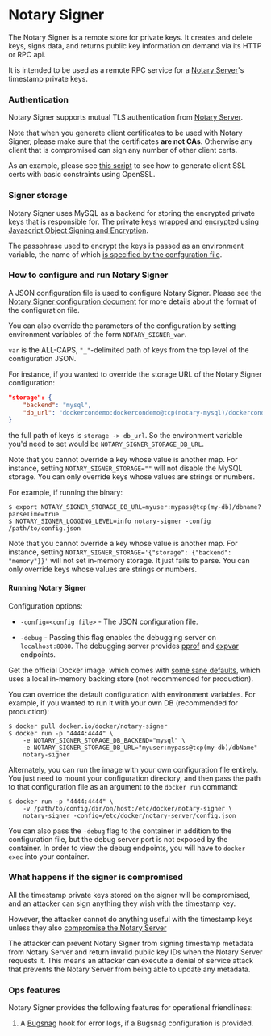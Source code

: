 <!--[metadata]>
+++
title = "Signer"
description = "Description of the Notary Signer"
keywords = ["docker, notary, notary-singer"]
[menu.main]
parent="mn_notary"
+++
<![end-metadata]-->

# Notary Signer

The Notary Signer is a remote store for private keys.  It creates and delete
keys, signs data, and returns public key information on demand via its HTTP or
RPC api.

It is intended to be used as a remote RPC service for a
[Notary Server](notary-server.md)'s timestamp private keys.

### Authentication

Notary Signer supports mutual TLS authentication from
[Notary Server](notary-server.md).

Note that when you generate client certificates to be used with Notary Signer,
please make sure that the certificates **are not CAs**.  Otherwise any client
that is compromised can sign any number of other client certs.

As an example, please see [this script](https://github.com/docker/notary/blob/master/docs/opensslCertGen.sh) to see how to
generate client SSL certs with basic constraints using OpenSSL.

### Signer storage

Notary Signer uses MySQL as a backend for storing the encrypted private keys
that is responsible for.  The private keys [wrapped](
https://tools.ietf.org/html/draft-ietf-jose-json-web-algorithms-31#section-4.4)
and [encrypted](
https://tools.ietf.org/html/draft-ietf-jose-json-web-algorithms-31#section-4.8)
using [Javascript Object Signing and Encryption](
https://github.com/dvsekhvalnov/jose2go).

The passphrase used to encrypt the keys is passed as an environment variable,
the name of which [is specified by the confguration file](
notary-signer-config.md).

### How to configure and run Notary Signer

A JSON configuration file is used to configure Notary Signer.  Please see the
[Notary Signer configuration document](notary-signer-config.md)
for more details about the format of the configuration file.

You can also override the parameters of the configuration by
setting environment variables of the form `NOTARY_SIGNER_var`.

`var` is the ALL-CAPS, `"_"`-delimited path of keys from the top level of the
configuration JSON.

For instance, if you wanted to override the storage URL of the Notary Signer
configuration:

```json
"storage": {
	"backend": "mysql",
	"db_url": "dockercondemo:dockercondemo@tcp(notary-mysql)/dockercondemo"
}
```

the full path of keys is `storage -> db_url`. So the environment variable you'd
need to set would be `NOTARY_SIGNER_STORAGE_DB_URL`.

Note that you cannot override a key whose value is another map.
For instance, setting `NOTARY_SIGNER_STORAGE=""` will not disable the
MySQL storage.  You can only override keys whose values are strings or numbers.

For example, if running the binary:

```
$ export NOTARY_SIGNER_STORAGE_DB_URL=myuser:mypass@tcp(my-db)/dbname?parseTime=true
$ NOTARY_SIGNER_LOGGING_LEVEL=info notary-signer -config /path/to/config.json
```

Note that you cannot override a key whose value is another map.
For instance, setting
`NOTARY_SIGNER_STORAGE='{"storage": {"backend": "memory"}}'` will not
set in-memory storage.  It just fails to parse.  You can only override keys
whose values are strings or numbers.

#### Running Notary Signer

Configuration options:

- `-config=<config file>` - The JSON configuration file.

- `-debug` - Passing this flag enables the debugging server on `localhost:8080`.
	The debugging server provides [pprof](https://golang.org/pkg/net/http/pprof/)
	and [expvar](https://golang.org/pkg/expvar/) endpoints.

Get the official Docker image, which comes with [some sane defaults](
https://github.com/docker/notary/blob/master/fixtures/signer-config-local.json),
which uses a local in-memory backing store (not recommended for production).

You can override the default configuration with environment variables.
For example, if you wanted to run it with your own DB
(recommended for production):

```
$ docker pull docker.io/docker/notary-signer
$ docker run -p "4444:4444" \
	-e NOTARY_SIGNER_STORAGE_DB_BACKEND="mysql" \
	-e NOTARY_SIGNER_STORAGE_DB_URL="myuser:mypass@tcp(my-db)/dbName"
	notary-signer
```

Alternately, you can run the image with your own configuration file entirely.
You just need to mount your configuration directory, and then pass the path to
that configuration file as an argument to the `docker run` command:

```
$ docker run -p "4444:4444" \
	-v /path/to/config/dir/on/host:/etc/docker/notary-signer \
	notary-signer -config=/etc/docker/notary-server/config.json
```

You can also pass the `-debug` flag to the container in addition to the
configuration file, but the debug server port is not exposed by the container.
In order to view the debug endpoints, you will have to `docker exec` into
your container.

### What happens if the signer is compromised

All the timestamp private keys stored on the signer will be compromised, and
an attacker can sign anything they wish with the timestamp key.

However, the attacker cannot do anything useful with the timestamp keys unless
they also [compromise the Notary Server](
notary-server.md#what-happens-if-the-server-is-compromised)

The attacker can prevent Notary Signer from signing timestamp metadata from
Notary Server and return invalid public key IDs when the Notary Server
requests it.  This means an attacker can execute a denial of service attack
that prevents the Notary Server from being able to update any metadata.

### Ops features

Notary Signer provides the following features for operational friendliness:

1. A [Bugsnag](https://bugsnag.com) hook for error logs, if a Bugsnag
	configuration is provided.
